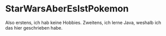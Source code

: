 # StarWarsAberEsIstPokemon
Also erstens, ich hab keine Hobbies. Zweitens, ich lerne Java, weshalb ich das hier geschrieben habe.
